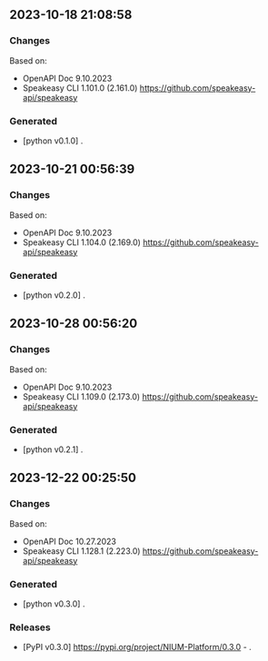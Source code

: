 

## 2023-10-18 21:08:58
### Changes
Based on:
- OpenAPI Doc 9.10.2023 
- Speakeasy CLI 1.101.0 (2.161.0) https://github.com/speakeasy-api/speakeasy
### Generated
- [python v0.1.0] .

## 2023-10-21 00:56:39
### Changes
Based on:
- OpenAPI Doc 9.10.2023 
- Speakeasy CLI 1.104.0 (2.169.0) https://github.com/speakeasy-api/speakeasy
### Generated
- [python v0.2.0] .

## 2023-10-28 00:56:20
### Changes
Based on:
- OpenAPI Doc 9.10.2023 
- Speakeasy CLI 1.109.0 (2.173.0) https://github.com/speakeasy-api/speakeasy
### Generated
- [python v0.2.1] .

## 2023-12-22 00:25:50
### Changes
Based on:
- OpenAPI Doc 10.27.2023 
- Speakeasy CLI 1.128.1 (2.223.0) https://github.com/speakeasy-api/speakeasy
### Generated
- [python v0.3.0] .
### Releases
- [PyPI v0.3.0] https://pypi.org/project/NIUM-Platform/0.3.0 - .